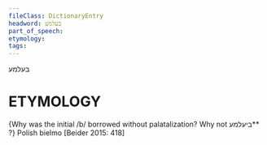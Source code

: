 ```yaml
---
fileClass: DictionaryEntry
headword: בעלמע
part_of_speech: 
etymology: 
tags: 
---
```

בעלמע

ETYMOLOGY
===========
{Why was the initial /b/ borrowed without palatalization? Why not ביעלמע** ?}
Polish bielmo
[Beider 2015: 418]